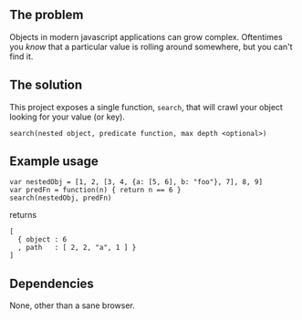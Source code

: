 ## The problem

Objects in modern javascript applications can grow complex.  Oftentimes you
*know* that a particular value is rolling around somewhere, but you can't find
it.

## The solution

This project exposes a single function, `search`, that will crawl your object
looking for your value (or key).

    search(nested object, predicate function, max depth <optional>)

## Example usage

    var nestedObj = [1, 2, [3, 4, {a: [5, 6], b: "foo"}, 7], 8, 9]
    var predFn = function(n) { return n == 6 }
    search(nestedObj, predFn)

returns

    [
      { object : 6
      , path   : [ 2, 2, "a", 1 ] }
    ]

## Dependencies

None, other than a sane browser.
